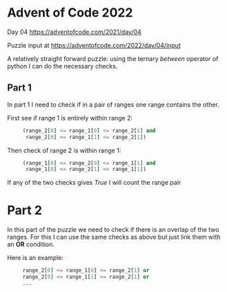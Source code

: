 # Advent of Code 2022

Day 04 https://adventofcode.com/2021/day/04

Puzzle input at https://adventofcode.com/2022/day/04/input

A relatively straight forward puzzle: using the ternary *between* operator of python I can do the necessary checks.

## Part 1

In part 1 I need to check if in a pair of ranges one range contains the other. 

First see if range 1 is entirely within range 2:
``` python
     (range_2[0] <= range_1[0] <= range_2[1] and
      range_2[0] <= range_1[1] <= range_2[1])
```
Then check of range 2 is within range 1:

``` python
     (range_1[0] <= range_2[0] <= range_1[1] and
      range_1[0] <= range_2[1] <= range_1[1])
```
If any of the two checks gives *True* I will count the range pair

# Part 2

In this part of the puzzle we need to check if there is an overlap of the two ranges. 
For this I can use the same checks as above but just link them with an **OR** condition. 

Here is an example: 

``` python
     range_2[0] <= range_1[0] <= range_2[1] or
     range_2[0] <= range_1[1] <= range_2[1] or
     ...
```
